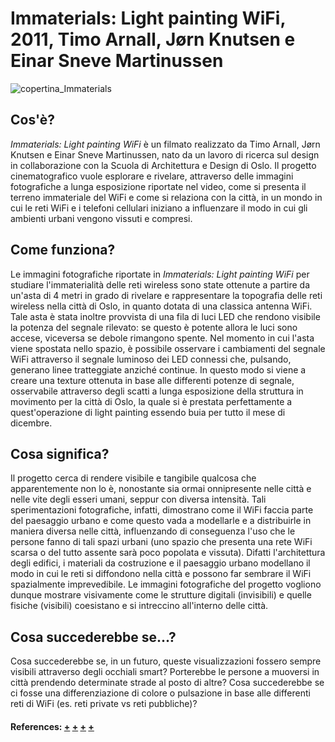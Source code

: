 # Immaterials: Light painting WiFi, 2011, Timo Arnall, Jørn Knutsen e Einar Sneve Martinussen
![copertina_Immaterials](https://user-images.githubusercontent.com/75098849/117553455-102b1d80-b052-11eb-8f1b-8af87cb22044.jpg)

 
## Cos'è?
_Immaterials: Light painting WiFi_ è un filmato realizzato da Timo Arnall, Jørn Knutsen e Einar Sneve Martinussen, nato da un lavoro di ricerca sul design in collaborazione con la Scuola di Architettura e Design di Oslo. Il progetto cinematografico vuole esplorare e rivelare, attraverso delle immagini fotografiche a lunga esposizione riportate nel video, come si presenta il terreno immateriale del WiFi e come si relaziona con la città, in un mondo in cui le reti WiFi e i telefoni cellulari iniziano a influenzare il modo in cui gli ambienti urbani vengono vissuti e compresi.

## Come funziona?
Le immagini fotografiche riportate in _Immaterials: Light painting WiFi_ per studiare l'immaterialità delle reti wireless sono state ottenute a partire da un'asta di 4 metri in grado di rivelare e rappresentare la topografia delle reti wireless nella città di Oslo, in quanto dotata di una classica antenna WiFi. Tale asta è stata inoltre provvista di una fila di luci LED che rendono visibile la potenza del segnale rilevato: se questo è potente allora le luci sono accese, viceversa se debole rimangono spente.
Nel momento in cui l'asta viene spostata nello spazio, è possibile osservare i cambiamenti del segnale WiFi attraverso il segnale luminoso dei LED connessi che, pulsando, generano linee tratteggiate anziché continue. In questo modo si viene a creare una texture ottenuta in base alle differenti potenze di segnale, osservabile attraverso degli scatti a lunga esposizione della struttura in movimento per la città di Oslo, la quale si è prestata perfettamente a quest'operazione di light painting essendo buia per tutto il mese di dicembre.

## Cosa significa?
Il progetto cerca di rendere visibile e tangibile qualcosa che apparentemente non lo è, nonostante sia ormai onnipresente nelle città e nelle vite degli esseri umani, seppur con diversa intensità. Tali sperimentazioni fotografiche, infatti, dimostrano come il WiFi faccia parte del paesaggio urbano e come questo vada a modellarle e a distribuirle in maniera diversa nelle città, influenzando di conseguenza l'uso che le persone fanno di tali spazi urbani (uno spazio che presenta una rete WiFi scarsa o del tutto assente sarà poco popolata e vissuta). Difatti l'architettura degli edifici, i materiali da costruzione e il paesaggio urbano modellano il modo in cui le reti si diffondono nella città e possono far sembrare il WiFi spazialmente imprevedibile. 
Le immagini fotografiche del progetto vogliono dunque mostrare visivamente come le strutture digitali (invisibili) e quelle fisiche (visibili) coesistano e si intreccino all'interno delle città.

## Cosa succederebbe se...?
Cosa succederebbe se, in un futuro, queste visualizzazioni fossero sempre visibili attraverso degli occhiali smart? Porterebbe le persone a muoversi in città prendendo determinate strade al posto di altre?
Cosa succederebbe se ci fosse una differenziazione di colore o pulsazione in base alle differenti reti di WiFi (es. reti private vs reti pubbliche)?

#### References: [+](https://www.designboom.com/design/immaterials-light-painting-wifi-by-timo-arnall-jorn-knutsen-einar-sneve-martinussen/) [+](http://yourban.no/2011/03/07/making-immaterials-light-painting-wifi/) [+](http://voyoslo.com/projects/immaterials-wifi-light-painting/) [+](https://concreteplayground.com/auckland/arts-entertainment/art/art-installation-maps-the-beauty-of-wifi)
